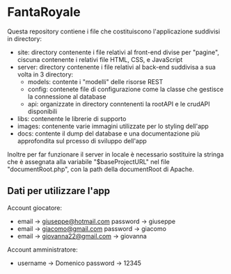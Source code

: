 # FantaRoyale

Questa repository contiene i file che costituiscono l'applicazione suddivisi in directory:
- site: directory contenente i file relativi al front-end divise per "pagine", ciscuna contenente i relativi file HTML, CSS, e JavaScript
- server: directory contenente i file relativi al back-end suddivisa a sua volta in 3 directory:
    * models: contente i "modelli" delle risorse REST
    * config: contenete file di configurazione come la classe che gestisce la connessione al database
    * api: organizzate in directory conntenenti la rootAPI e le crudAPI disponibili
- libs: contenente le librerie di supporto
- images: contenente varie immagini utilizzate per lo styling dell'app
- docs: contente il dump del database e una documentazione più approfondita sul prcesso di sviluppo dell'app

Inoltre per far funzionare il server in locale è necessario sostituire la stringa che è assegnata alla variabile "$baseProjectURL" nel file "documentRoot.php", con la path della documentRoot di Apache.

## Dati per utilizzare l'app
Account giocatore: 
- email -> giuseppe@hotmail.com password -> giuseppe
- email -> giacomo@gmail.com password -> giacomo
- email -> giovanna22@gmail.com -> giovanna

Account amministratore:
- username -> Domenico password -> 12345
